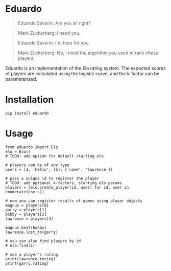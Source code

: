 Eduardo
=======

> Eduardo Saverin: Are you all right?

> Mark Zuckerberg: I need you.

> Eduardo Saverin: I'm here for you.

> Mark Zuckerberg: No, I need the algorithm you used to rank chess players.

Eduardo is an implementation of the Elo rating system. The expected scores of
players are calculated using the logistic curve, and the k-factor can be
parameterized.

Installation
============

    pip install eduardo

Usage
=====
    from eduardo import Elo
    elo = Elo()
    # TODO: add option for default starting elo

    # players can be of any type
    users = [1, 'hello', [5], {'name': 'lawrence'}]

    # pass a unique id to register the player
    # TODO: add optional k-factors, starting elo params
    players = [elo.create_player(id, user) for id, user in enumerate(users)]

    # now you can register results of games using player objects
    magnus = players[0]
    garry = players[1]
    bobby = players[2]
    lawrence = players[3]

    magnus.beat(bobby)
    lawrence.lost_to(garry)

    # you can also find players by id
    # elo.find(1)

    # see a player's rating
    print(lawrence.rating)
    print(garry.rating)
